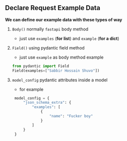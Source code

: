 ## Declare Request Example Data

**We can define our example data with these types of way**

1. `Body()` normally `fastapi` body method

   - just use `examples` (**for list**) and `example` (**for a dict**)

2. `Field()` using pydantic field method
   - just use `example` as body method example
   ```py
   from pydantic import Field
   Field(examples=["Sabbir Hossain Shuvo"])
   ```
3. `model_config` pydantic attributes inside a model

   - for example

   ```py
    model_config = {
        "json_schema_extra": {
            "examples": [
                {
                    "name": "Fucker boy"
                }
            ]
        }
    }
   ```
